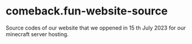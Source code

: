 # comeback.fun-website-source
Source codes of our website that we oppened in 15 th July 2023 for our minecraft server hosting.
